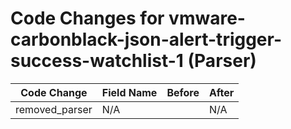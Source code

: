 # Code Changes for vmware-carbonblack-json-alert-trigger-success-watchlist-1 (Parser)

| Code Change | Field Name | Before | After |
|-------------|------------|--------|-------|
| removed_parser | N/A |  | N/A |